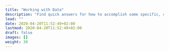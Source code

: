 ```yaml
---
title: "Working with Data"
description: "Find quick answers for how to accomplish some specific, common tasks with Doks."
lead: ""
date: 2020-04-20T11:52:49+02:00
lastmod: 2020-04-20T11:52:49+02:00
draft: false
images: []
weight: 30
---
```

